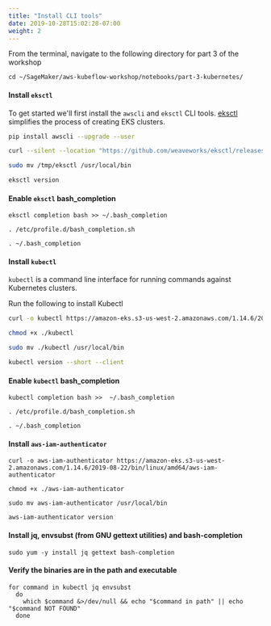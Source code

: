 ```yaml
---
title: "Install CLI tools"
date: 2019-10-28T15:02:28-07:00
weight: 2
---
```


From the terminal, navigate to the following directory for part 3 of the workshop
```
cd ~/SageMaker/aws-kubeflow-workshop/notebooks/part-3-kubernetes/
```


#### Install `eksctl`

To get started we'll first install the `awscli` and `eksctl` CLI tools. [eksctl](https://eksctl.io) simplifies the process of creating EKS clusters.

```bash
pip install awscli --upgrade --user

curl --silent --location "https://github.com/weaveworks/eksctl/releases/download/latest_release/eksctl_$(uname -s)_amd64.tar.gz" | tar xz -C /tmp

sudo mv /tmp/eksctl /usr/local/bin

eksctl version

```

#### Enable `eksctl` bash_completion
```
eksctl completion bash >> ~/.bash_completion

. /etc/profile.d/bash_completion.sh

. ~/.bash_completion

```

#### Install `kubectl`
`kubectl` is a command line interface for running commands against Kubernetes clusters. 

Run the following to install Kubectl

```bash
curl -o kubectl https://amazon-eks.s3-us-west-2.amazonaws.com/1.14.6/2019-08-22/bin/linux/amd64/kubectl

chmod +x ./kubectl

sudo mv ./kubectl /usr/local/bin

kubectl version --short --client

```

#### Enable `kubectl` bash_completion
```
kubectl completion bash >>  ~/.bash_completion

. /etc/profile.d/bash_completion.sh

. ~/.bash_completion
```

#### Install `aws-iam-authenticator`

```
curl -o aws-iam-authenticator https://amazon-eks.s3-us-west-2.amazonaws.com/1.14.6/2019-08-22/bin/linux/amd64/aws-iam-authenticator

chmod +x ./aws-iam-authenticator

sudo mv aws-iam-authenticator /usr/local/bin

aws-iam-authenticator version

```

#### Install jq, envsubst (from GNU gettext utilities) and bash-completion
```
sudo yum -y install jq gettext bash-completion

```

#### Verify the binaries are in the path and executable
```
for command in kubectl jq envsubst
  do
    which $command &>/dev/null && echo "$command in path" || echo "$command NOT FOUND"
  done

```
